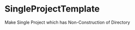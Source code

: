 SingleProjectTemplate
=====================

Make Single Project which has Non-Construction of Directory
